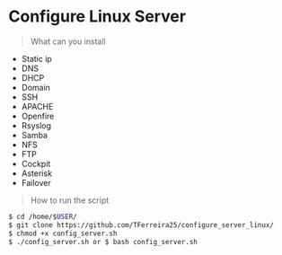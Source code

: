 # Configure Linux Server
> What can you install
* Static ip
* DNS
* DHCP
* Domain
* SSH
* APACHE
* Openfire
* Rsyslog
* Samba
* NFS
* FTP
* Cockpit
* Asterisk
* Failover

>How to run the script
```sh
$ cd /home/$USER/
$ git clone https://github.com/TFerreira25/configure_server_linux/
$ chmod +x config_server.sh
$ ./config_server.sh or $ bash config_server.sh
```

